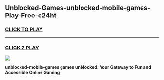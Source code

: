 
## Unblocked-Games-unblocked-mobile-games-Play-Free-c24ht
<h3>
<a href="https://premium76.site?title=unblocked-mobile-games&ref=21A">CLICK TO PLAY</a></h3>
<hr>

<h3>
<a href="https://premium76.site?title=unblocked-mobile-games&ref=21A">CLICK 2 PLAY</a>
  
</h3>

<a href="https://premium76.site?title=unblocked-mobile-games&ref=21A"><img src="https://clearcache.store/games.png"></a>


**unblocked-mobile-games games unblocked: Your Gateway to Fun and Accessible Online Gaming**
